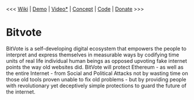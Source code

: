 <<< <a href="http://arkbg1.github.io/BitVote/">Wiki</a>
 | <a href="http://arkbg1.github.io/BitVote/">Demo</a>
 | <a href="https://www.youtube.com/watch?v=i5QVMIzR_kE">Video*</a>
 | <a href="http://forum.ethereum.org/discussion/941/bitvote-protecting-ethereum-from-social-attacks">Concept</a>
 | <a href="https://github.com/arkbg1/BitVote/wiki/*A*-plan">Code</a>
 | <a href="1MRCGygu7547srSatp2Va1gqco1H5uRf8S">Donate</a> >>>
<br />

<h1>Bitvote</h1>

<p>BitVote is a self-developing digital ecosystem that empowers the people to interpret and express themselves in measurable ways by codifying time units of real life individual human beings as opposed upvoting fake internet points the way old websites did. BitVote will protect Ethereum - as well as the entire Internet - from Social and Political Attacks not by wasting time on those old tools proven unable to fix old problems - but by providing people with revolutionary yet deceptively simple protections to guard the future of the internet.
